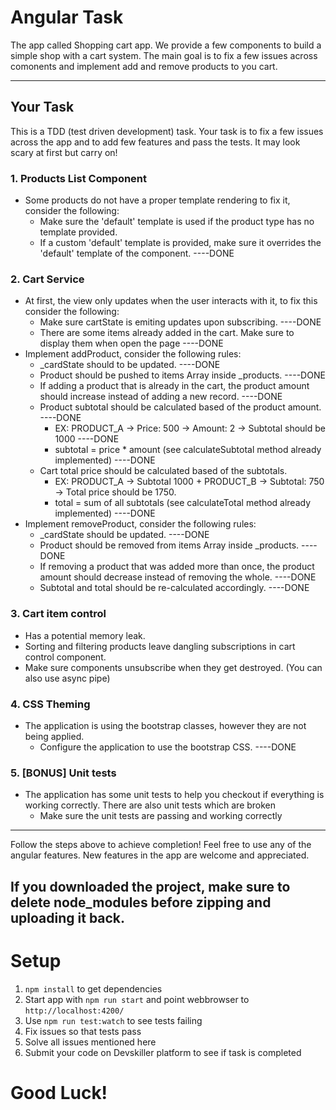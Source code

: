 # Angular Task

The app called Shopping cart app.
We provide a few components to build a simple shop with a cart system.
The main goal is to fix a few issues across comonents and implement add and remove products to you cart.
 

---

## Your Task

This is a TDD (test driven development) task. 
Your task is to fix a few issues across the app and to add few features and pass the tests. 
It may look scary at first but carry on!

### 1. Products List Component
- Some products do not have a proper template rendering to fix it, consider the following:
    * Make sure the 'default' template is used if the product type has no template provided.
    * If a custom 'default' template is provided, make sure it overrides the 'default' template of the component. ----DONE 

### 2. Cart Service
- At first, the view only updates when the user interacts with it, to fix this consider the following:
    * Make sure cartState is emiting updates upon subscribing. ----DONE 
    * There are some items already added in the cart. Make sure to display them when open the page ----DONE 
- Implement addProduct, consider the following rules:
    * _cardState should to be updated. ----DONE 
    * Product should be pushed to items Array inside _products. ----DONE 
    * If adding a product that is already in the cart, the product amount should increase instead of adding a new record. ----DONE 
    * Product subtotal should be calculated based of the product amount. ----DONE 
        * EX: PRODUCT_A -> Price: 500 -> Amount: 2 -> Subtotal should be 1000 ----DONE 
        * subtotal = price * amount (see calculateSubtotal method already implemented) ----DONE 
     * Cart total price should be calculated based of the subtotals.
        * EX: PRODUCT_A -> Subtotal 1000 + PRODUCT_B -> Subtotal: 750 -> Total price should be 1750. 
        * total = sum of all subtotals (see calculateTotal method already implemented)  ----DONE 
- Implement removeProduct, consider the following rules:
    * _cardState should be updated. ----DONE 
    * Product should be removed from items Array inside _products. ----DONE 
    * If removing a product that was added more than once, the product amount should decrease instead of removing the whole. ----DONE 
    * Subtotal and total should be re-calculated accordingly. ----DONE 

### 3. Cart item control 
- Has a potential memory leak.
- Sorting and filtering products leave dangling subscriptions in cart control component.
- Make sure components unsubscribe when they get destroyed. (You can also use async pipe)

### 4. CSS Theming
- The application is using the bootstrap classes, however they are not being applied.
    * Configure the application to use the bootstrap CSS. ----DONE 

### 5. [BONUS] Unit tests
- The application has some unit tests to help you checkout if everything is working correctly. There are also unit tests which are broken
    * Make sure the unit tests are passing and working correctly

---

Follow the steps above to achieve completion! Feel free to use any of the angular features.
New features in the app are welcome and appreciated.

## If you downloaded the project, make sure to delete node_modules before zipping and uploading it back.

# Setup

1. `npm install` to get dependencies
2. Start app with `npm run start` and point webbrowser to `http://localhost:4200/`
3. Use `npm run test:watch` to see tests failing
4. Fix issues so that tests pass
5. Solve all issues mentioned here
6. Submit your code on Devskiller platform to see if task is completed

# Good Luck!
